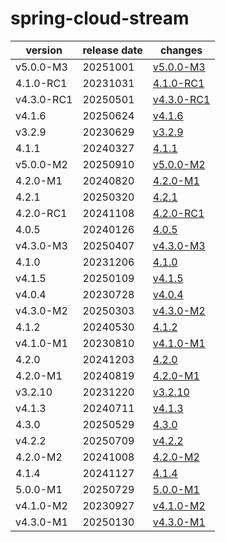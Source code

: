 # spring-cloud-stream	


|version|release date|changes|
|---|---|---|
|v5.0.0-M3|20251001|[v5.0.0-M3](./v5.0.0-M3-20251001.md)|
|4.1.0-RC1|20231031|[4.1.0-RC1](./4.1.0-RC1-20231031.md)|
|v4.3.0-RC1|20250501|[v4.3.0-RC1](./v4.3.0-RC1-20250501.md)|
|v4.1.6|20250624|[v4.1.6](./v4.1.6-20250624.md)|
|v3.2.9|20230629|[v3.2.9](./v3.2.9-20230629.md)|
|4.1.1|20240327|[4.1.1](./4.1.1-20240327.md)|
|v5.0.0-M2|20250910|[v5.0.0-M2](./v5.0.0-M2-20250910.md)|
|4.2.0-M1|20240820|[4.2.0-M1](./4.2.0-M1-20240820.md)|
|4.2.1|20250320|[4.2.1](./4.2.1-20250320.md)|
|4.2.0-RC1|20241108|[4.2.0-RC1](./4.2.0-RC1-20241108.md)|
|4.0.5|20240126|[4.0.5](./4.0.5-20240126.md)|
|v4.3.0-M3|20250407|[v4.3.0-M3](./v4.3.0-M3-20250407.md)|
|4.1.0|20231206|[4.1.0](./4.1.0-20231206.md)|
|v4.1.5|20250109|[v4.1.5](./v4.1.5-20250109.md)|
|v4.0.4|20230728|[v4.0.4](./v4.0.4-20230728.md)|
|v4.3.0-M2|20250303|[v4.3.0-M2](./v4.3.0-M2-20250303.md)|
|4.1.2|20240530|[4.1.2](./4.1.2-20240530.md)|
|v4.1.0-M1|20230810|[v4.1.0-M1](./v4.1.0-M1-20230810.md)|
|4.2.0|20241203|[4.2.0](./4.2.0-20241203.md)|
|4.2.0-M1|20240819|[4.2.0-M1](./4.2.0-M1-20240819.md)|
|v3.2.10|20231220|[v3.2.10](./v3.2.10-20231220.md)|
|v4.1.3|20240711|[v4.1.3](./v4.1.3-20240711.md)|
|4.3.0|20250529|[4.3.0](./4.3.0-20250529.md)|
|v4.2.2|20250709|[v4.2.2](./v4.2.2-20250709.md)|
|4.2.0-M2|20241008|[4.2.0-M2](./4.2.0-M2-20241008.md)|
|4.1.4|20241127|[4.1.4](./4.1.4-20241127.md)|
|5.0.0-M1|20250729|[5.0.0-M1](./5.0.0-M1-20250729.md)|
|v4.1.0-M2|20230927|[v4.1.0-M2](./v4.1.0-M2-20230927.md)|
|v4.3.0-M1|20250130|[v4.3.0-M1](./v4.3.0-M1-20250130.md)|
